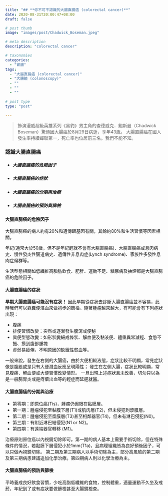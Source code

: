 ```yaml
---
title: "## **你不可不認識的大腸直腸癌 (colorectal cancer)**"
date: 2020-08-31T20:00:47+08:00
draft: false

# post thumb
image: "images/post/Chadwick_Boseman.jpeg"

# meta description
description: "colorectal cancer"

# taxonomies
categories: 
  - "胃腸"
tags:
  - "大腸直腸癌 (colorectal cancer)"
  - "大腸鏡 (colonoscopy)"
  - ""
  - ""
  - ""

# post type
type: "post"

---
```


> 飾演漫威超級英雄系列《黑豹》男主角的查德威克．鮑斯曼（Chadwick Boseman）驚傳因大腸癌於8月29日病逝，享年43歲。
大腸直腸癌在國人發生率持續蟬聯第一，死亡率也位居前三名。我們不能不知。

### 認識大腸直腸癌

- ##### 大腸直腸癌的危險因子

- ##### 大腸直腸癌的症狀

- ##### 大腸直腸癌的分期與治療

- ##### 大腸直腸癌的預防與篩檢



#### 大腸直腸癌的危險因子

大腸直腸癌的病人約有20%和遺傳跟基因有關，其餘約80%和生活習慣等因素相關。

年紀(通常大於50歲，但不是年紀輕就不會有大腸直腸癌)、大腸直腸癌或息肉病史、慢性發炎性腸道病史、遺傳性非息肉症(Lynch syndrome)、家族性多發性息肉症候群等。

生活型態相關如低纖維高脂肪飲食、肥胖、運動不足、糖尿病及抽煙都是大腸直腸癌的危險因子。



#### 大腸直腸癌的症狀

**早期大腸直腸癌可能沒有症狀！**
因此早期從症狀去診斷大腸直腸癌並不容易，此時我們可以靠糞便潛血來做初步的篩檢。隨著腫瘤越來越大，有可能會有下列症狀出現：

- 腹痛
- 排便習慣改變：突然或逐漸發生腹瀉或便秘
- 糞便型態改變：如形狀變細成條狀、解血便及黏液便、體重異常減輕、食慾不振、摸到腹部腫塊
- 虛弱易疲倦，不明原因的缺鐵性貧血等。

一般來說，發生在右側的大腸癌，由於大便相較液態，症狀比較不明顯，常見症狀像是腹脹或是只有大便潛血反應呈現陽性；
發生在左側大腸，症狀比較明顯，常見腹痛、解血便或大便習慣改變情形。
一旦出現上述症狀且未改善，切勿只以為是一般腸胃炎或是痔瘡出血等的輕症而延遲就醫。


#### 大腸直腸癌的分期與治療
- 第零期：即原位癌(Tis)，腫瘤仍侷限在黏膜層。
- 第一期：腫瘤侵犯至黏膜下層(T1)或肌肉層(T2)，但未侵犯到漿膜層。
- 第二期：腫瘤侵犯至漿膜層(T3)甚至相鄰器官(T4)，但未有淋巴侵犯(N0)。
- 第三期：有附近淋巴結侵犯(N1 or N2)。
- 第四期：有遠端器官轉移 (M1)。

治療原則原位癌以內視鏡切除即可。第一期的病人基本上需要手術切除，但在特殊條件的情況，若黏膜下層侵犯小於1mm(T1a)，且病理組織皆為良好預後因子，可以只做內視鏡切除。
第二期及第三期病人以手術切除為主，部分高風險的第二期及第三期病患建議追加化學治療。第四期病人則以化學治療為主。

#### 大腸直腸癌的預防與篩檢
平時養成良好飲食習慣，少吃高脂低纖維的食物，控制體重，適量運動不久坐及戒菸，年紀到了或有症狀要做篩檢甚至大腸鏡檢查。



